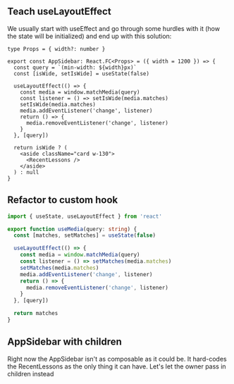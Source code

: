 ## Teach useLayoutEffect

We usually start with useEffect and go through some hurdles with it (how the state will be initialized) and end up with this solution:

```tsx
type Props = { width?: number }

export const AppSidebar: React.FC<Props> = ({ width = 1200 }) => {
  const query = `(min-width: ${width}px)`
  const [isWide, setIsWide] = useState(false)

  useLayoutEffect(() => {
    const media = window.matchMedia(query)
    const listener = () => setIsWide(media.matches)
    setIsWide(media.matches)
    media.addEventListener('change', listener)
    return () => {
      media.removeEventListener('change', listener)
    }
  }, [query])

  return isWide ? (
    <aside className="card w-130">
      <RecentLessons />
    </aside>
  ) : null
}
```

## Refactor to custom hook

```ts
import { useState, useLayoutEffect } from 'react'

export function useMedia(query: string) {
  const [matches, setMatches] = useState(false)

  useLayoutEffect(() => {
    const media = window.matchMedia(query)
    const listener = () => setMatches(media.matches)
    setMatches(media.matches)
    media.addEventListener('change', listener)
    return () => {
      media.removeEventListener('change', listener)
    }
  }, [query])

  return matches
}
```

## AppSidebar with children

Right now the AppSidebar isn't as composable as it could be. It hard-codes the RecentLessons as the only thing it can have. Let's let the owner pass in children instead
